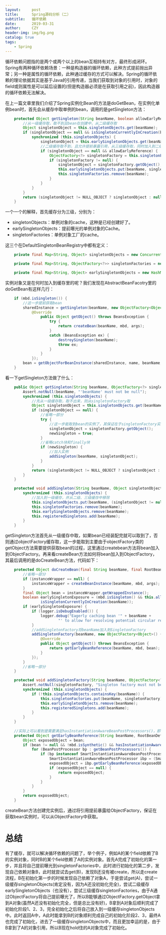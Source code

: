 ```yaml
---
layout:     post
title:      Spring源码分析（二）
subtitle:   循环依赖
date:       2019-03-31
author:     CZY
header-img: img/bg.png
catalog: true
tags:
    - Spring
---
```


循环依赖问题指的是两个或两个以上的bean互相持有对方，最终形成闭环。Spring有两种循环依赖场景：一种是构造器的循环依赖，此种方式提前抛出异常；另一种是属性的循环依赖，此种通过缓存的方式可以解决。Spring的循环依赖的理论依据其实是基于Java的引用传递，当我们获取到对象的引用时，对象的field或则属性是可以延后设置的(但是构造器必须是在获取引用之前)，因此构造器的循环依赖无法解决。

在上一篇文章里我们介绍了Spring实例化Bean的方法是doGetBean，在实例化单例bean时，首先会从缓存中取单例的bean，调用的是getSingleton方法：

```java
	protected Object getSingleton(String beanName, boolean allowEarlyReference) {
        //从一级缓存取，取不到且bean在创建中，从二级缓存取
		Object singletonObject = this.singletonObjects.get(beanName);
		if (singletonObject == null && isSingletonCurrentlyInCreation(beanName)) {
			synchronized (this.singletonObjects) {
				singletonObject = this.earlySingletonObjects.get(beanName);
                //二级缓存取不到，且允许提前暴露引用，从三级缓存取，同时加入到二级缓存中，并从三级缓存中移除
				if (singletonObject == null && allowEarlyReference) {
					ObjectFactory<?> singletonFactory = this.singletonFactories.get(beanName);
					if (singletonFactory != null) {
						singletonObject = singletonFactory.getObject();
						this.earlySingletonObjects.put(beanName, singletonObject);
						this.singletonFactories.remove(beanName);
					}
				}
			}
		}
		return (singletonObject != NULL_OBJECT ? singletonObject : null);
	}
```

一个一个的解释，首先缓存分为三级，分别为：
+ singletonObjects：单例对象的cache，这种是已经创建好了。
+ earlySingletonObjects：提前曝光的单例对象的Cache。
+ singletonFactories：单例对象工厂的cache。

这三个在DefaultSingletonBeanRegistry中都有定义：

```java
	private final Map<String, Object> singletonObjects = new ConcurrentHashMap<String, Object>(64);

	private final Map<String, ObjectFactory<?>> singletonFactories = new HashMap<String, ObjectFactory<?>>(16);

	private final Map<String, Object> earlySingletonObjects = new HashMap<String, Object>(16);
```

实例对象又是在何时加入到缓存里的呢？我们发现在AbstractBeanFacotry里的doGetBean有这样几行：

```java
	if (mbd.isSingleton()) {
        //这一步提前获取bean
		sharedInstance = getSingleton(beanName, new ObjectFactory<Object>() {
			@Override
				public Object getObject() throws BeansException {
					try {
						return createBean(beanName, mbd, args);
                    }
					catch (BeansException ex) {
						destroySingleton(beanName);
						throw ex;
					}
				}
			});
		bean = getObjectForBeanInstance(sharedInstance, name, beanName, mbd);
	}
```

看一下getSingleton方法做了什么：

```java
	public Object getSingleton(String beanName, ObjectFactory<?> singletonFactory) {
		Assert.notNull(beanName, "'beanName' must not be null");
		synchronized (this.singletonObjects) {
            //先从一级缓存取，取不出来，则从singletonFactory取
			Object singletonObject = this.singletonObjects.get(beanName);
			if (singletonObject == null) {
				//省略一部分
				try {
                    //这一步能取到bean的实例了，其保证在于singletonFactory实现的getObject方法，上文可知这是由createBean方法保证，稍后再叙述
					singletonObject = singletonFactory.getObject();
					newSingleton = true;
				}
				//省略catch块和finally块
				if (newSingleton) {
					//加入实例
					addSingleton(beanName, singletonObject);
				}
			}
			return (singletonObject != NULL_OBJECT ? singletonObject : null);
		}
	}

    protected void addSingleton(String beanName, Object singletonObject) {
		synchronized (this.singletonObjects) {
            //加入到一级缓存，并从二级、三级缓存中移除
			this.singletonObjects.put(beanName, (singletonObject != null ? singletonObject : NULL_OBJECT));
			this.singletonFactories.remove(beanName);
			this.earlySingletonObjects.remove(beanName);
			this.registeredSingletons.add(beanName);
		}
	}
```

getSingleton方法首先从一级缓存中取，如果bean已经装配完就可以取到了，否则通过objectFactory缓存取，这一步能取到主要由于objectFactory类的getObject方法需要提供获取bean的过程，这里通过createbean方法将bean加入到ObjectFactory。再来看createBean方法如何将bean加入到ObjectFactory，其最后调用的是doCreateBean方法，代码如下：

```java
	protected Object doCreateBean(final String beanName, final RootBeanDefinition mbd, final Object[] args) {
		//省略一部分
		if (instanceWrapper == null) {
			instanceWrapper = createBeanInstance(beanName, mbd, args);
		}
		final Object bean = instanceWrapper.getWrappedInstance();
		boolean earlySingletonExposure = (mbd.isSingleton() && this.allowCircularReferences &&
				isSingletonCurrentlyInCreation(beanName));
		if (earlySingletonExposure) {
			if (logger.isDebugEnabled()) {
				logger.debug("Eagerly caching bean '" + beanName +
						"' to allow for resolving potential circular references");
			}
			//addSingletonFactory将beanName加入到SingletonFactory
			addSingletonFactory(beanName, new ObjectFactory<Object>() {
				@Override
				public Object getObject() throws BeansException {
					return getEarlyBeanReference(beanName, mbd, bean);
				}
			});
		}
		//省略一部分
	}

	protected void addSingletonFactory(String beanName, ObjectFactory<?> singletonFactory) {
		Assert.notNull(singletonFactory, "Singleton factory must not be null");
		synchronized (this.singletonObjects) {
			if (!this.singletonObjects.containsKey(beanName)) {
				this.singletonFactories.put(beanName, singletonFactory);
				this.earlySingletonObjects.remove(beanName);
				this.registeredSingletons.add(beanName);
			}
		}
	}
	
	//实际上可以看到是需要满足hasInstantiationAwareBeanPostProcessors()，即一些特殊的注解如@Autowired才会把引用暴露
	protected Object getEarlyBeanReference(String beanName, RootBeanDefinition mbd, Object bean) {
		Object exposedObject = bean;
		if (bean != null && !mbd.isSynthetic() && hasInstantiationAwareBeanPostProcessors()) {
			for (BeanPostProcessor bp : getBeanPostProcessors()) {
				if (bp instanceof SmartInstantiationAwareBeanPostProcessor) {
					SmartInstantiationAwareBeanPostProcessor ibp = (SmartInstantiationAwareBeanPostProcessor) bp;
					exposedObject = ibp.getEarlyBeanReference(exposedObject, beanName);
					if (exposedObject == null) {
						return exposedObject;
					}
				}
			}
		}
		return exposedObject;
	}
```

createBean方法创建完实例后，通过将引用提前暴露给ObjectFactory，保证在获取bean实例时，可以从ObjectFactory中获取。

# 总结

有了缓存，就可以解决循环依赖的问题了，举个例子，例如A的某个field依赖了B的实例对象，同时B的某个field依赖了A的实例对象。首先A完成了初始化的第一步，并且将自己提前曝光到singletonFactories中，此时进行初始化的第二步，发现自己依赖对象B，此时就尝试去get(B)，发现B还没有被create，所以走create流程，B在初始化第一步的时候发现自己依赖了对象A，于是尝试get(A)，尝试一级缓存singletonObjects(肯定没有，因为A还没初始化完全)，尝试二级缓存earlySingletonObjects（也没有），尝试三级缓存singletonFactories，由于A通过ObjectFactory将自己提前曝光了，所以B能够通过ObjectFactory.getObject拿到A对象(虽然A还没有初始化完全，但是总比没有好)，B拿到A对象后顺利完成了初始化阶段1、2、3，完全初始化之后将自己放入到一级缓存singletonObjects中。此时返回A中，A此时能拿到B的对象顺利完成自己的初始化阶段2、3，最终A也完成了初始化，进去了一级缓存singletonObjects中，而且更加幸运的是，由于B拿到了A的对象引用，所以B现在hold住的A对象完成了初始化。